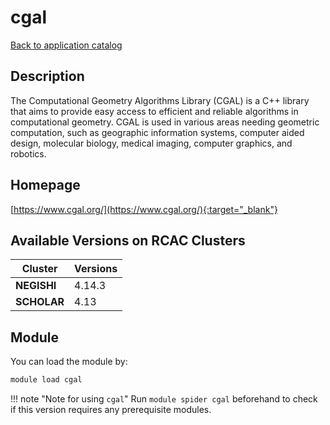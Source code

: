# cgal

[Back to application catalog](../app_catalog.md)

## Description

The Computational Geometry Algorithms Library (CGAL) is a C++ library that aims to provide easy access to efficient and reliable algorithms in computational geometry. CGAL is used in various areas needing geometric computation, such as geographic information systems, computer aided design, molecular biology, medical imaging, computer graphics, and robotics.

## Homepage

[https://www.cgal.org/](https://www.cgal.org/){:target="_blank"}

## Available Versions on RCAC Clusters

|Cluster|Versions|
|---|---|
**NEGISHI**|4.14.3
**SCHOLAR**|4.13

## Module

You can load the module by:

```bash
module load cgal
```

!!! note "Note for using `cgal`"
    Run `module spider cgal` beforehand to check if this version requires any prerequisite modules.
